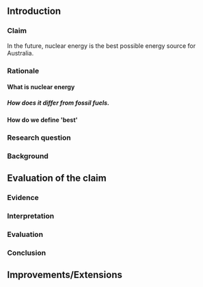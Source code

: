 ## Introduction

### Claim
In the future, nuclear energy is the best possible energy source for Australia.
### Rationale
#### What is nuclear energy
##### How does it differ from fossil fuels. 

#### How do we define 'best' 
### Research question

### Background
## Evaluation of the claim
### Evidence

### Interpretation
### Evaluation
### Conclusion
## Improvements/Extensions